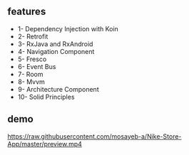 ## features 
* 1- Dependency Injection with Koin 
* 2- Retrofit
* 3- RxJava and RxAndroid 
* 4- Navigation Component 
* 5- Fresco 
* 6- Event Bus 
* 7- Room 
* 8- Mvvm 
* 9- Architecture Component 
* 10- Solid Principles

## demo 
https://raw.githubusercontent.com/mosayeb-a/Nike-Store-App/master/preview.mp4

